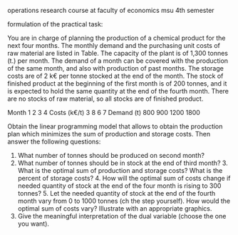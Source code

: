 operations research course at faculty of economics msu
4th semester

formulation of the practical task:

You are in charge of planning the production of a chemical product for the next four months. The monthly demand and the purchasing unit costs of raw material are listed in Table. The capacity of the plant is of 1,300 tonnes (t.) per month. The demand of a month can be covered with the production of the same month, and also with production of past months. The storage costs are of 2 k€ per tonne stocked at the end of the month. The stock of finished product at the beginning of the first month is of 200 tonnes, and it is expected to hold the same quantity at the end of the fourth month. There are no stocks of raw material, so all stocks are of finished product.

Month             1    2     3    4
Costs (k€/t)      3    8     6    7
Demand (t)       800  900  1200  1800

Obtain the linear programming model that allows to obtain the production plan which minimizes the sum of production and storage costs. Then answer the following questions:

1. ﻿﻿﻿What number of tonnes should be produced on second month?
2. ﻿﻿﻿What number of tonnes should be in stock at the end of third month?
﻿﻿﻿3. What is the optimal sum of production and storage costs? What is the percent of storage costs?
﻿﻿﻿4. How will the optimal sum of costs change if needed quantity of stock at the end of the four month is rising to 300 tonnes?
﻿﻿﻿5. Let the needed quantity of stock at the end of the fourth month vary from 0 to 1000 tonnes (ch the step yourself). How would the optimal sum of costs vary? Illustrate with an appropriate graphics.
6. ﻿﻿﻿Give the meaningful interpretation of the dual variable (choose the one you want).
